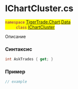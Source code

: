 
# IChartCluster.cs
<mark style="color:purple;">`namespace` [TigerTrade.Chart](../../../../TigerTrade.Chart.md).[Data](../../../../TigerTrade.Chart/Data.md)  
&nbsp;&nbsp;&nbsp;&nbsp;&nbsp;&nbsp;&nbsp;&nbsp;&nbsp;`class` [IChartCluster](../../IChartCluster.cs.md)

Описание

### Синтаксис
```csharp
int AskTrades { get; }
```
### Пример  
```csharp
// example
```
